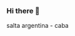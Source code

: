 ### Hi there 👋

<!--
**vale-mayonesa/vale-mayonesa** is a ✨ _special_ ✨ repository because its `README.md` (this file) appears on your GitHub profile.

Here are some ideas to get you started:

- 🔭 I’m currently working on editing
- 🌱 I’m currently learning multimedia art
- 👯 I’m looking to collaborate on art
- 🤔 I’m looking for help with programming
- 💬 Ask me about life
- 📫 How to reach me: valearamayo034@gmail.com
- 😄 Pronouns: she/her
- ⚡ Fun fact: i love cats
-->
salta argentina - caba
